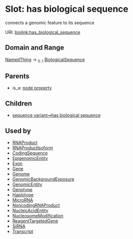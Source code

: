 
# Slot: has biological sequence


connects a genomic feature to its sequence

URI: [biolink:has_biological_sequence](https://w3id.org/biolink/vocab/has_biological_sequence)


## Domain and Range

[NamedThing](NamedThing.md) &#8594;  <sub>0..1</sub> [BiologicalSequence](types/BiologicalSequence.md)

## Parents

 *  is_a: [node property](node_property.md)

## Children

 *  [sequence variant➞has biological sequence](sequence_variant_has_biological_sequence.md)

## Used by

 * [RNAProduct](RNAProduct.md)
 * [RNAProductIsoform](RNAProductIsoform.md)
 * [CodingSequence](CodingSequence.md)
 * [EpigenomicEntity](EpigenomicEntity.md)
 * [Exon](Exon.md)
 * [Gene](Gene.md)
 * [Genome](Genome.md)
 * [GenomicBackgroundExposure](GenomicBackgroundExposure.md)
 * [GenomicEntity](GenomicEntity.md)
 * [Genotype](Genotype.md)
 * [Haplotype](Haplotype.md)
 * [MicroRNA](MicroRNA.md)
 * [NoncodingRNAProduct](NoncodingRNAProduct.md)
 * [NucleicAcidEntity](NucleicAcidEntity.md)
 * [NucleosomeModification](NucleosomeModification.md)
 * [ReagentTargetedGene](ReagentTargetedGene.md)
 * [SiRNA](SiRNA.md)
 * [Transcript](Transcript.md)
